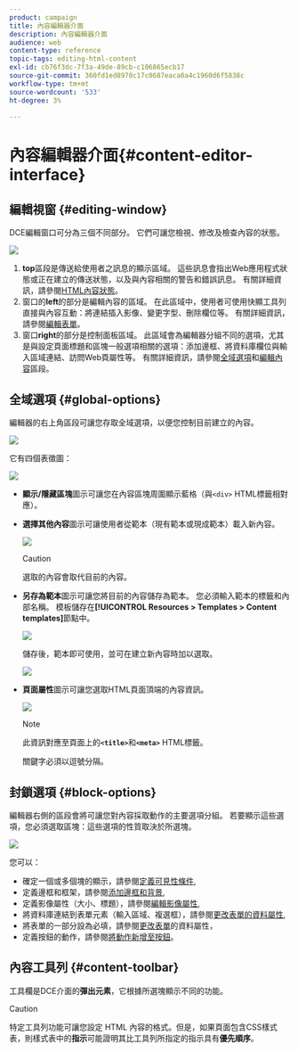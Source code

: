 ```yaml
---
product: campaign
title: 內容編輯器介面
description: 內容編輯器介面
audience: web
content-type: reference
topic-tags: editing-html-content
exl-id: cb76f3dc-7f3a-49de-89cb-c106865ecb17
source-git-commit: 360fd1ed8970c17c0687eaca0a4c1960d6f5838c
workflow-type: tm+mt
source-wordcount: '533'
ht-degree: 3%

---
```


# 內容編輯器介面{#content-editor-interface}

## 編輯視窗 {#editing-window}

DCE編輯窗口可分為三個不同部分。 它們可讓您檢視、修改及檢查內容的狀態。

![](assets/dce_decoupe_window_nb.png)

1. **top**&#x200B;區段是傳送給使用者之訊息的顯示區域。 這些訊息會指出Web應用程式狀態或正在建立的傳送狀態，以及與內容相關的警告和錯誤訊息。 有關詳細資訊，請參閱[HTML內容狀態](content-editing-best-practices.md#html-content-statuses)。
1. 窗口的&#x200B;**left**&#x200B;的部分是編輯內容的區域。 在此區域中，使用者可使用快顯工具列直接與內容互動：將連結插入影像、變更字型、刪除欄位等。 有關詳細資訊，請參閱[編輯表單](editing-content.md#editing-forms)。
1. 窗口&#x200B;**right**&#x200B;的部分是控制面板區域。 此區域會為編輯器分組不同的選項，尤其是與設定頁面標題和區塊一般選項相關的選項：添加邊框、將資料庫欄位與輸入區域連結、訪問Web頁屬性等。 有關詳細資訊，請參閱[全域選項](#global-options)和[編輯內容](editing-content.md)區段。

## 全域選項 {#global-options}

編輯器的右上角區段可讓您存取全域選項，以便您控制目前建立的內容。

![](assets/dce_global_options.png)

它有四個表徵圖：

![](assets/dce_icons_sidebar.png)

* **顯示/隱藏區塊**&#x200B;圖示可讓您在內容區塊周圍顯示藍格（與`<div>` HTML標籤相對應）。

* **選擇其他內容**&#x200B;圖示可讓使用者從範本（現有範本或現成範本）載入新內容。

   ![](assets/dce_popup_templatechoice.png)

   >[!CAUTION]
   >
   >選取的內容會取代目前的內容。

* **另存為範本**&#x200B;圖示可讓您將目前的內容儲存為範本。 您必須輸入範本的標籤和內部名稱。 模板儲存在&#x200B;**[!UICONTROL Resources > Templates > Content templates]**&#x200B;節點中。

   ![](assets/dce_popup_savetemplate.png)

   儲存後，範本即可使用，並可在建立新內容時加以選取。

   ![](assets/dce_create_fromtemplate.png)

* **頁面屬性**&#x200B;圖示可讓您選取HTML頁面頂端的內容資訊。

   ![](assets/dce_popup_headerhtml.png)

   >[!NOTE]
   >
   >此資訊對應至頁面上的&#x200B;**`<title>`**&#x200B;和&#x200B;**`<meta>`** HTML標籤。
   >
   >關鍵字必須以逗號分隔。

## 封鎖選項 {#block-options}

編輯器右側的區段會將可讓您對內容採取動作的主要選項分組。 若要顯示這些選項，您必須選取區塊：這些選項的性質取決於所選塊。

![](assets/dce_right_section.png)

您可以：

* 確定一個或多個塊的顯示，請參閱[定義可見性條件](editing-content.md#defining-a-visibility-condition),
* 定義邊框和框架，請參閱[添加邊框和背景](editing-content.md#adding-a-border-and-background),
* 定義影像屬性（大小、標題），請參閱[編輯影像屬性](editing-content.md#editing-image-properties),
* 將資料庫連結到表單元素（輸入區域、複選框），請參閱[更改表單的資料屬性](editing-content.md#changing-the-data-properties-for-a-form),
* 將表單的一部分設為必填，請參閱[更改表單](editing-content.md#changing-the-data-properties-for-a-form)的資料屬性，
* 定義按鈕的動作，請參閱[將動作新增至按鈕](editing-content.md#adding-an-action-to-a-button)。

## 內容工具列 {#content-toolbar}

工具欄是DCE介面的&#x200B;**彈出元素**，它根據所選塊顯示不同的功能。

>[!CAUTION]
>
>特定工具列功能可讓您設定 HTML 內容的格式。但是，如果頁面包含CSS樣式表，則樣式表中的&#x200B;**指示**&#x200B;可能證明其比工具列所指定的指示具有&#x200B;**優先順序**。
